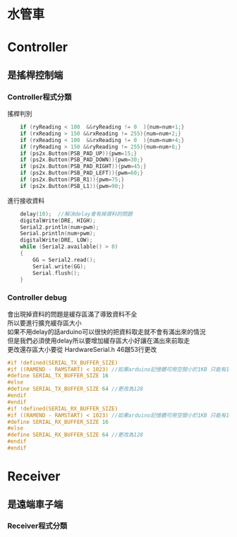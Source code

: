 # 水管車
# Controller<h2>是搖桿控制端
### Controller程式分類
搖桿判別
```C
    if (ryReading < 100  &&ryReading != 0  ){num=num+1;}
    if (rxReading > 150 &&rxReading != 255){num=num+2;}
    if (rxReading < 100  &&rxReading != 0  ){num=num+4;}
    if (ryReading > 150 &&ryReading != 255){num=num+8;}
    if (ps2x.Button(PSB_PAD_UP)){pwm=15;}
    if (ps2x.Button(PSB_PAD_DOWN)){pwm=30;}
    if (ps2x.Button(PSB_PAD_RIGHT)){pwm=45;}
    if (ps2x.Button(PSB_PAD_LEFT)){pwm=60;}
    if (ps2x.Button(PSB_R1)){pwm=75;}
    if (ps2x.Button(PSB_L1)){pwm=90;}
```
進行接收資料
```C
    delay(10);  //解決delay會有掉資料的問題
    digitalWrite(DRE, HIGH);
    Serial2.println(num+pwm);
    Serial.println(num+pwm);
    digitalWrite(DRE, LOW);
    while (Serial2.available() > 0)
    {
        GG = Serial2.read();
        Serial.write(GG);
        Serial.flush();
    }
```

### Controller debug
會出現掉資料的問題是緩存區滿了導致資料不全<br>
所以要進行擴充緩存區大小<br>
如果不用delay的話arduino可以很快的把資料取走就不會有滿出來的情況<br>
但是我們必須使用delay所以要增加緩存區大小好讓在滿出來前取走<br>
更改還存區大小要從 HardwareSerial.h 46跟53行更改
```C
#if !defined(SERIAL_TX_BUFFER_SIZE)
#if ((RAMEND - RAMSTART) < 1023) //如果arduino記憶體可用空間小於1KB 只能有16Byte可以使用
#define SERIAL_TX_BUFFER_SIZE 16
#else
#define SERIAL_TX_BUFFER_SIZE 64 //更改為128
#endif
#endif
#if !defined(SERIAL_RX_BUFFER_SIZE)
#if ((RAMEND - RAMSTART) < 1023) //如果arduino記憶體可用空間小於1KB 只能有16Byte可以使用
#define SERIAL_RX_BUFFER_SIZE 16
#else
#define SERIAL_RX_BUFFER_SIZE 64 //更改為128
#endif
#endif
```


# Receiver<h2>是遠端車子端
### Receiver程式分類

